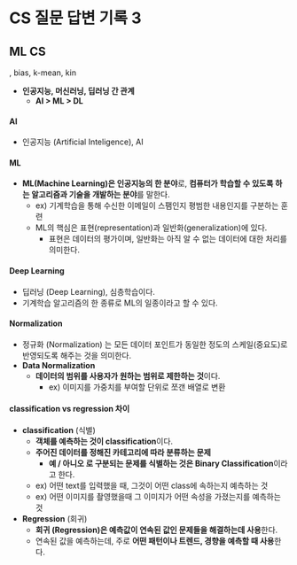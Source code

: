 # CS 질문 답변 기록 3

## ML CS

, bias, k-mean, kin

- **인공지능, 머신러닝, 딥러닝 간 관계**
  - **AI > ML > DL**

#### AI

- 인공지능 (Artificial Inteligence), AI

#### ML

- **ML(Machine Learning)은 인공지능의 한 분야**로, **컴퓨터가 학습할 수 있도록 하는 알고리즘과 기술을 개발하는 분야**를 말한다. 
  - ex) 기계학습을 통해 수신한 이메일이 스팸인지 평범한 내용인지를 구분하는 훈련 
  - ML의 핵심은 표현(representation)과 일반화(generalization)에 있다.
    - 표현은 데이터의 평가이며, 일반화는 아직 알 수 없는 데이터에 대한 처리를 의미한다. 

#### Deep Learning

- 딥러닝 (Deep Learning), 심층학습이다. 
- 기계학습 알고리즘의 한 종류로 ML의 일종이라고 할 수 있다. 

#### Normalization

- 정규화 (Normalization) 는 모든 데이터 포인트가 동일한 정도의 스케일(중요도)로 반영되도록 해주는 것을 의미한다.
- **Data Normalization**
  - **데이터의 범위를 사용자가 원하는 범위로 제한하는 것**이다.
    - ex) 이미지를 가중치를 부여할 단위로 쪼갠 배열로 변환

#### classification vs regression 차이

- **classification** (식별)
  - **객체를 예측하는 것이 classification**이다.
  - **주어진 데이터를 정해진 카테고리에 따라 분류하는 문제**
    - **예 / 아니오 로 구분되는 문제를 식별하는 것은 Binary Classification**이라고 한다.
  - ex) 어떤 text를 입력했을 때, 그것이 어떤 class에 속하는지 예측하는 것
  - ex) 어떤 이미지를 촬영했을때 그 이미지가 어떤 속성을 가졌는지를 예측하는 것
- **Regression** (회귀)
  - **회귀 (Regression)은 예측값이 연속된 값인 문제들을 해결하는데 사용**한다. 
  - 연속된 값을 예측하는데, 주로 **어떤 패턴이나 트렌드, 경향을 예측할 때 사용**한다.
